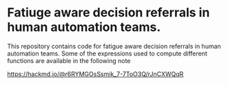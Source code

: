# Fatiuge aware decision referrals in human automation teams. 
This repository contains code for fatigue aware decision referrals in human automation teams. 
Some of the expressions used to compute different functions are available in the following note

https://hackmd.io/@r6RYMGOsSsmik_7-7ToO3Q/rJnCXWQqR
